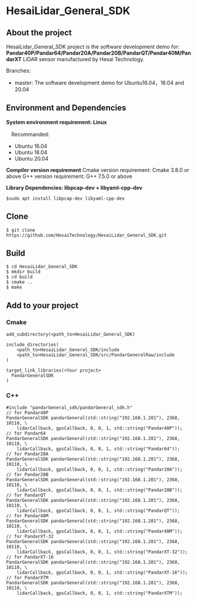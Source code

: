 # HesaiLidar_General_SDK

## About the project
HesaiLidar_General_SDK project is the software development demo for:
**Pandar40P/Pandar64/Pandar20A/Pandar20B/PandarQT/Pandar40M/PandarXT**
LiDAR sensor manufactured by Hesai Technology.

Branches: 
-   master:  The software development demo for Ubuntu16.04，18.04 and 20.04

## Environment and Dependencies
**System environment requirement: Linux**

　Recommanded:  
- Ubuntu 16.04
- Ubuntu 18.04 
- Ubuntu 20.04

**Compiler version requirement**
 Cmake version requirement: Cmake 3.8.0 or above
 G++ version requirement: G++ 7.5.0 or above
 
**Library Dependencies: libpcap-dev + libyaml-cpp-dev**  
```
$sudo apt install libpcap-dev libyaml-cpp-dev
```
## Clone
```
$ git clone https://github.com/HesaiTechnology/HesaiLidar_General_SDK.git
```
## Build
```
$ cd HesaiLidar_General_SDK
$ mkdir build
$ cd build
$ cmake ..
$ make
```
## Add to your project
### Cmake
```
add_subdirectory(<path_to>HesaiLidar_General_SDK)

include_directories(
	<path_to>HesaiLidar_General_SDK/include
	<path_to>HesaiLidar_General_SDK/src/PandarGeneralRaw/include
)

target_link_libraries(<Your project>
  PandarGeneralSDK
)
```
### C++
```
#include "pandarGeneral_sdk/pandarGeneral_sdk.h"
// for Pandar40P
PandarGeneralSDK pandarGeneral(std::string("192.168.1.201"), 2368, 10110, \
    lidarCallback, gpsCallback, 0, 0, 1, std::string("Pandar40P"));
// for Pandar64
PandarGeneralSDK pandarGeneral(std::string("192.168.1.201"), 2368, 10110, \
    lidarCallback, gpsCallback, 0, 0, 1, std::string("Pandar64"));
// for Pandar20A
PandarGeneralSDK pandarGeneral(std::string("192.168.1.201"), 2368, 10110, \
    lidarCallback, gpsCallback, 0, 0, 1, std::string("Pandar20A"));
// for Pandar20B
PandarGeneralSDK pandarGeneral(std::string("192.168.1.201"), 2368, 10110, \
    lidarCallback, gpsCallback, 0, 0, 1, std::string("Pandar20B"));
// for PandarQT
PandarGeneralSDK pandarGeneral(std::string("192.168.1.201"), 2368, 10110, \
    lidarCallback, gpsCallback, 0, 0, 1, std::string("PandarQT"));
// for Pandar40M
PandarGeneralSDK pandarGeneral(std::string("192.168.1.201"), 2368, 10110, \
    lidarCallback, gpsCallback, 0, 0, 1, std::string("Pandar40M"));
// for PandarXT-32
PandarGeneralSDK pandarGeneral(std::string("192.168.1.201"), 2368, 10110, \
    lidarCallback, gpsCallback, 0, 0, 1, std::string("PandarXT-32"));
// for PandarXT-16
PandarGeneralSDK pandarGeneral(std::string("192.168.1.201"), 2368, 10110, \
    lidarCallback, gpsCallback, 0, 0, 1, std::string("PandarXT-16"));
// for PandarXTM
PandarGeneralSDK pandarGeneral(std::string("192.168.1.201"), 2368, 10110, \
    lidarCallback, gpsCallback, 0, 0, 1, std::string("PandarXTM"));
```
